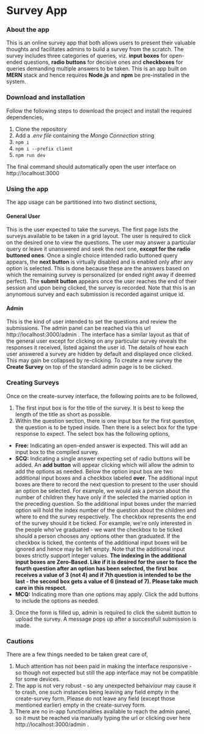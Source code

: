 # Survey App
### About the app
This is an online survey app that both allows users to present their valuable thoughts and facilitates admins to build a survey from the scratch. The survey includes three categories of queries, viz. **input boxes** for open-ended questions, **radio buttons** for decisive ones and **checkboxes** for queries demanding multiple answers to be taken. This is an app built on **MERN** stack and hence requires **Node.js** and **npm** be pre-installed in the system. 

### Download and installation
Follow the following steps to download the project and install the required dependencies,
1. Clone the repository
2. Add a *.env file* containing the *Mongo Connection* string
3. ```npm i```
4. ```npm i --prefix client```
5. ```npm run dev```

The final command should automatically open the user interface on http://localhost:3000

### Using the app
The app usage can be partitioned into two distinct sections, 

#### General User
This is the user expected to take the surveys. The first page lists the surveys available to be taken in a grid layout. The user is required to click on the desired one to view the questions. The user may answer a particular query or leave it unanswered and seek the next one, **except for the radio buttoned ones**. Once a single choice intended radio buttoned query appears, the **next button** is virtually disabled and is enabled only after any option is selected. This is done because these are the answers based on which the remaining survey is personalized (or ended right away if deemed perfect). The **submit button** appears once the user reaches the end of their session and upon being clicked, the survey is recorded. Note that this is an anynomous survey and each submission is recorded against unique id.

#### Admin
This is the kind of user intended to set the questions and review the submissions. The admin panel can be reached via this url http://localhost:3000/admin . The interface has a similar layout as that of the general user except for clicking on any particular survey reveals the responses it received, listed against the user id. The details of how each user answered a survey are hidden by default and displayed once clicked. This may gain be collapsed by re-clicking. To create a new survey the **Create Survey** on top of the standard admin page is to be clicked.

### Creating Surveys
Once on the create-survey interface, the following points are to be followed,
1. The first input box is for the title of the survey. It is best to keep the length of the title as short as possible.
2. Within the question section, there is one input box for the first question, the question is to be typed inside. Then there is a select box for the type response to expect. The select box has the following options, 
* **Free:** Indicating an open-ended answer is expected. This will add an input box to the compiled survey.
* **SCQ:** Indicating a single answer expecting set of radio buttons will be added. An **add button** will appear clicking which will allow the admin to add the options as needed. Below the option input box are two additional input boxes and a checkbox labeled **over**. The additional input boxes are there to record the next question to present to the user should an option be selected. For example, we would ask a person about the number of children they have only if the selected the married option in the preceding question. So the additional input boxes under the married option will hold the index number of the question about the children and where to end the survey respectively. The checkbox represents the end of the survey should it be ticked. For example, we're only interested in the people who've graduated - we want the checkbox to be ticked should a person chooses any options other than graduated. If the checkbox is ticked, the contents of the additional input boxes will be ignored and hence may be left empty. Note that the additional input boxes strictly support integer values.
**The indexing in the additional input boxes are Zero-Based. Like if it is desired for the user to face the fourth question after an option has been selected, the first box receives a value of 3 (not 4) and if 7th question is intended to be the last - the second box gets a value of 6 (instead of 7). Please take much care in this respect.**
*  **MCQ:** Indicating more than one options may apply. Click the add buttons to include the options as needed.
3. Once the form is filled up, admin is required to click the submit button to upload the survey. A message pops up after a successfull submission is made.

### Cautions
There are a few things needed to be taken great care of, 
1. Much attention has not been paid in making the interface responsive - so though not expected but still the app interface may not be compatible for some devices.
2. The app is not very robust - so any unexpected behaiviour may cause it to crash, one such instances being leaving any field empty in the create-survey form. Please do not leave any field (except those mentioned earlier) empty in the create-survey form.
3. There are no in-app functionalities available to reach the admin panel, so it must be reached via manually typing the url or clicking over here http://localhost:3000/admin .
